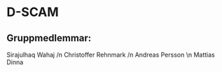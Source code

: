 # D-SCAM
## Gruppmedlemmar:
Sirajulhaq Wahaj /n
Christoffer Rehnmark /n
Andreas Persson \n
Mattias
Dinna
